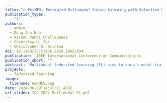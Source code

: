 ```yaml
---
title: "🔥 FedMFS: Federated Multimodal Fusion Learning with Selective Modality Communication"
publication_types:
  - "1"
authors:
  - admin
  - Dong-Jun Han
  - Vishnu Pandi Chellapandi
  - Stanislaw H. Żak
  - Christopher G. Brinton
doi: 10.1109/ICC51166.2024.10622194
publication: _IEEE International Conference on Communications_
publication_short: ""
abstract: "Multimodal federated learning (FL) aims to enrich model training in FL settings where devices are collecting measurements across multiple modalities (e.g., sensors measuring pressure, motion, and other types of data). However, key challenges to multimodal FL remain unaddressed, particularly in heterogeneous network settings: (i) the set of modalities collected by each device will be diverse, and (ii) communication limitations prevent devices from uploading all their locally trained modality models to the server. In this paper, we propose <u>Fed</u>erated <u>M</u>ultimodal <u>F</u>usion learning with <u>S</u>elective modality communication (FedMFS), a new multimodal fusion FL methodology that can tackle the above mentioned challenges. The key idea is the introduction of a modality selection criterion for each device, which weighs (i) the impact of the modality, gauged by Shapley value analysis, against (ii) the modality model size as a gauge for communication overhead. This enables FedMFS to flexibly balance performance against communication costs, depending on resource constraints and application requirements. Experiments on the real-world ActionSense dataset demonstrate the ability of FedMFS to achieve comparable accuracy to several baselines while reducing the communication overhead by over 4x."
projects:
  - federated-learning
image:
  filename: FedMFS.png
date: 2024-06-09T14:31:11.488Z
url_slides: ICC 2024 Multimodal FL.pdf
---
```

